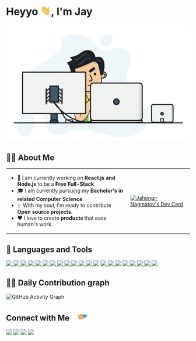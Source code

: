 # Heyyo <img src="/src/Hi.gif" width="29px">, I'm Jay

<div align="center"><img src="/src/developer.gif"> </div>

## 🙋‍♂️ About Me
<table>
<tr>
  <td valign="center">
    <ul>
    <li> 🌱 I am currently working on <b>React.js and Node.js</b> to be a <b>Free Full-Stack</b>. </li>
    <li>🎓 I am currently pursuing my <b>Bachelor's in related Computer Science</b>. </li>
    <li>✨ With my soul, I'm ready to contribute  <b>Open source projects</b>. </li>
    <li>❤️ I love to create <b>products</b> that ease human's work. </li>
  <td >
   <a href="https://app.daily.dev/jahongir"><img src="https://api.daily.dev/devcards/8202254bfae64f9eb21f4ac4b0e3f601.png?r=lq5" width="300" alt="Jahongir Nagmatov's Dev Card"/></a>
  </td>
</tr>
</table>
  
 ## 🔨 Languages and Tools
 <p align='left'>
    <a href="https://www.python.org/" target="_blank"><img src="https://img.icons8.com/color/48/000000/python--v1.png"/> </a>
    <a href="https://developer.mozilla.org/en-US/docs/Web/JavaScript" target="_blank"> <img src="https://img.icons8.com/color/48/000000/javascript.png"/> </a>
    <a href="https://nodejs.org/en/" target="_blank"> <img src="https://img.icons8.com/color/48/000000/nodejs.png"/> </a> 
   <a href="https://reactjs.org/"> <img src="https://img.icons8.com/external-tal-revivo-color-tal-revivo/48/000000/external-react-a-javascript-library-for-building-user-interfaces-logo-color-tal-revivo.png"/> </a>
   <a href="https://www.djangoproject.com/" target="_blank"> <img src="https://img.icons8.com/color/48/000000/django.png"/> </a>
    <a href="https://www.w3.org/html/" target="_blank"> <img src="https://img.icons8.com/color/48/000000/html-5.png"/> </a> 
    <a href="https://www.w3schools.com/css/" target="_blank"> <img src="https://img.icons8.com/color/48/000000/css3.png"/> </a>
   <a href="https://getbootstrap.com/"> <img src="https://img.icons8.com/color/48/000000/bootstrap.png"/> </a>
   <a href="https://tailwindcss.com/"> <img src="https://symbols.getvecta.com/stencil_97/3_tailwind-css-icon.5009c3dbea.svg" width=48px> </a>
   <a href="https://www.postgresql.org/"> <img src="https://img.icons8.com/color/48/000000/postgreesql.png"/> </a>
    <a href="https://www.mongodb.com/"> <img src="https://img.icons8.com/color/48/000000/mongodb.png"/> </a>
    <a href="https://www.figma.com/" target="_blank"> <img src="https://img.icons8.com/color/48/000000/figma--v1.png"/> </a> 
    <img src="https://img.icons8.com/fluency/48/000000/console.png"/>
   <a href="https://www.digitalocean.com/"> <img src="https://img.icons8.com/external-tal-revivo-shadow-tal-revivo/48/000000/external-digital-ocean-a-cloud-infrastructure-with-data-centers-worldwide-logo-shadow-tal-revivo.png"/> </a>
  <a href="https://www.heroku.com/"> <img src="https://img.icons8.com/color/48/000000/heroku.png"/> </a>
   <a href="https://www.jetbrains.com/pycharm/"><img src="https://img.icons8.com/color/48/000000/pycharm.png"/></a>
    <a href="https://code.visualstudio.com/" target="_blank"> <img src="https://img.icons8.com/color/48/000000/visual-studio-code-2019.png"/> </a> 
    <a href="https://git-scm.com/" target="_blank"> <img src="https://img.icons8.com/color/48/000000/git.png"/> </a> 
    <a href="https://github.com/" target="_blank"> <img src="https://img.icons8.com/glyph-neue/48/000000/github.png"/> </a> 
   <a href="https://ubuntu.com/"> <img src="https://img.icons8.com/color/48/000000/ubuntu--v1.png"/> </a>
   <a href="https://www.microsoft.com/en-us/windows?r=1"> <img src="https://img.icons8.com/color/48/000000/windows-11.png"/> </a>
  </p>
  
  

## 👨‍💻 Daily Contribution graph 
![GitHub Activity Graph](https://activity-graph.herokuapp.com/graph?username=jaykhans&theme=dracula&hide_border=true)

## Connect with Me <img src='/src/Handshake.gif' width=60px>
 <p align="left">  
<a href="https://twitter.com/jakhongir_mir" target="blank"><img src="https://img.icons8.com/color/48/000000/twitter--v2.png"/></a>
<a href="https://www.instagram.com/jaykhans/" target="blank"><img src="https://img.icons8.com/fluency/48/000000/instagram-new.png"/></a>
<a href="https://linkedin.com/in/jakhongirnagmatov" target="blank"><img src="https://img.icons8.com/color/48/000000/linkedin.png"/></a>
<a href="https://t.me/jaykhans" target="blank"><img src="https://img.icons8.com/color/48/000000/telegram-app--v1.png"/></a>

</p>
